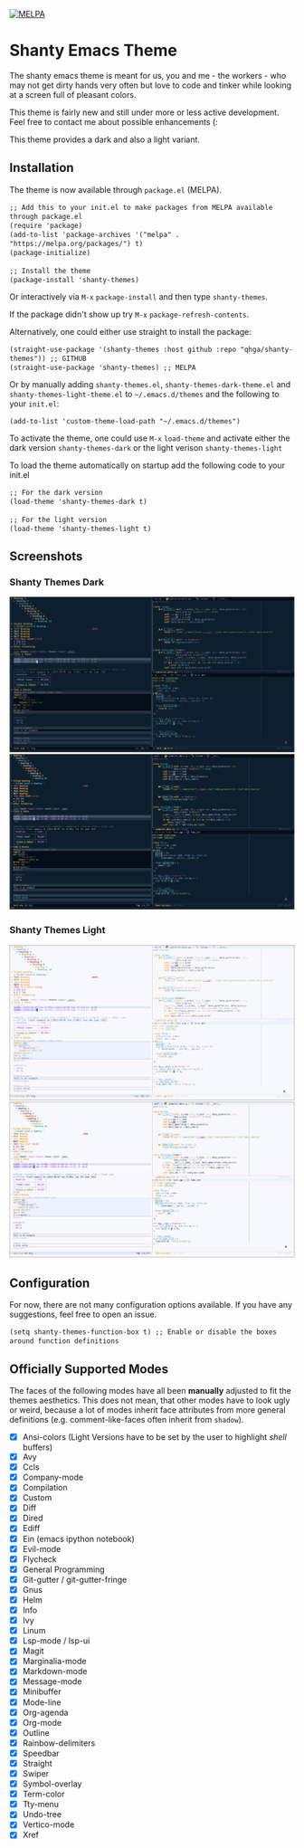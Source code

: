 [![MELPA](https://melpa.org/packages/shanty-themes-badge.svg)](https://melpa.org/#/shanty-themes)

# Shanty Emacs Theme

The shanty emacs theme is meant for us, you and me - the workers - who may
not get dirty hands very often but love to code and tinker while looking at
a screen full of pleasant colors.

This theme is fairly new and still under more or less active development.
Feel free to contact me about possible enhancements (:

This theme provides a dark and also a light variant.

## Installation

The theme is now available through `package.el` (MELPA).

```emacs-lisp
;; Add this to your init.el to make packages from MELPA available through package.el
(require 'package)
(add-to-list 'package-archives '("melpa" . "https://melpa.org/packages/") t)
(package-initialize)

;; Install the theme
(package-install 'shanty-themes)
```

Or interactively via `M-x` `package-install` and then type `shanty-themes`.

If the package didn't show up try `M-x` `package-refresh-contents`.

Alternatively, one could either use straight to install the package:

```emacs-lisp
(straight-use-package '(shanty-themes :host github :repo "qhga/shanty-themes")) ;; GITHUB
(straight-use-package 'shanty-themes) ;; MELPA
```

Or by manually adding `shanty-themes.el`, `shanty-themes-dark-theme.el` and
`shanty-themes-light-theme.el` to `~/.emacs.d/themes` and the following to your `init.el`:

```emacs-lisp
(add-to-list 'custom-theme-load-path "~/.emacs.d/themes")
```

To activate the theme, one could use `M-x` `load-theme` and activate either the
dark version `shanty-themes-dark` or the light verison `shanty-themes-light`

To load the theme automatically on startup add the following code to your init.el
```emacs-lisp
;; For the dark version
(load-theme 'shanty-themes-dark t)

;; For the light version
(load-theme 'shanty-themes-light t)
```

## Screenshots

### Shanty Themes Dark

![shanty dark](assets/shanty-dark.png)
![shanty dark vector](assets/shanty-dark-vector.png)

### Shanty Themes Light

![shanty light](assets/shanty-light.png)
![shanty light vector](assets/shanty-light-vector.png)

## Configuration

For now, there are not many configuration options available. If you have any suggestions,
feel free to open an issue.

```emacs-lisp
(setq shanty-themes-function-box t) ;; Enable or disable the boxes around function definitions
```

## Officially Supported Modes

The faces of the following modes have all been **manually** adjusted to fit the themes aesthetics.
This does not mean, that other modes have to look ugly or weird, because a lot of modes inherit
face attributes from more general definitions (e.g. comment-like-faces often inherit from `shadow`).

- [x] Ansi-colors (Light Versions have to be set by the user to highlight *shell* buffers)
- [x] Avy
- [x] Ccls
- [x] Company-mode
- [x] Compilation
- [x] Custom
- [x] Diff
- [x] Dired
- [x] Ediff
- [x] Ein (emacs ipython notebook)
- [x] Evil-mode
- [x] Flycheck
- [x] General Programming
- [x] Git-gutter / git-gutter-fringe
- [x] Gnus
- [x] Helm
- [x] Info
- [x] Ivy
- [x] Linum
- [x] Lsp-mode / lsp-ui
- [x] Magit
- [x] Marginalia-mode
- [x] Markdown-mode
- [x] Message-mode
- [x] Minibuffer
- [x] Mode-line
- [x] Org-agenda
- [x] Org-mode
- [x] Outline
- [x] Rainbow-delimiters
- [x] Speedbar
- [x] Straight
- [x] Swiper
- [x] Symbol-overlay
- [x] Term-color
- [x] Tty-menu
- [x] Undo-tree
- [x] Vertico-mode
- [x] Xref